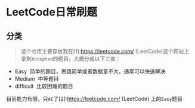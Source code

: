 # LeetCode日常刷题

## 分类
> 这个仓库主要存放我在[1]:https://leetcode.com/ (LeetCode)这个网站上拿到``Accepted``的题目，大概分成以下三类：

- Easy
  简单的题目，思路简单或者数据量不大，通常可以快速解决
- Medium
  中等题目
- difficult
  比较困难的题目

目前能力有限，只``AC``了[2]:https://leetcode.com/ (LeetCode) 上的``Easy``题目
